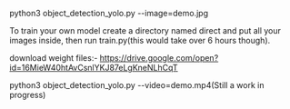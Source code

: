python3 object_detection_yolo.py --image=demo.jpg

To train your own model create a directory named direct and put all your images inside, then run train.py(this would take over 6 hours though).

download weight files:- https://drive.google.com/open?id=16MieW40htAvCsnlYKJ87eLgKneNLhCqT

python3 object_detection_yolo.py --video=demo.mp4(Still a work in progress)
